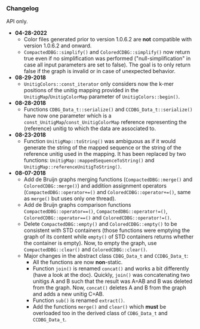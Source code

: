### Changelog

API only.

* **04-28-2022**
	* Color files generated prior to version 1.0.6.2 are **not** compatible with version 1.0.6.2 and onward.
	* `CompactedDBG::simplify()` and `ColoredCDBG::simplify()` now return true even if no simplification was performed ("null-simplification" in case all input parameters are set to false). The goal is to only return false if the graph is invalid or in case of unexpected behavior. 
* **08-29-2018**
	* `UnitigColors::const_iterator` only considers now the k-mer positions of the unitig mapping provided in the `UnitigMap`/`UnitigColorMap` parameter of `UnitigColors::begin()`.
* **08-28-2018**
	* Functions `CDBG_Data_t::serialize()` and `CCDBG_Data_t::serialize()` have now one parameter which is a `const_UnitigMap`/`const_UnitigColorMap` reference representing the (reference) unitig to which the data are associated to.
* **08-23-2018**
	* Function `UnitigMap::toString()` was ambiguous as if it would generate the string of the mapped sequence or the string of the reference unitig used in the mapping. It has been replaced by two functions: `UnitigMap::mappedSequenceToString()` and `UnitigMap::referenceUnitigToString()`.
* **08-07-2018**
	* Add de Bruijn graphs merging functions (`CompactedDBG::merge()` and `ColoredCDBG::merge()`) and addition assignment operators (`CompactedDBG::operator+=()` and `ColoredCDBG::operator+=()`, same as `merge()` but uses only one thread).
	* Add de Bruijn graphs comparison functions `CompactedDBG::operator==()`, `CompactedDBG::operator!=()`, `ColoredCDBG::operator==()` and `ColoredCDBG::operator!=()`.
	* Delete `CompactedDBG::empty()` and `ColoredCDBG::empty()` to be consistent with STD containers (those functions were emptying the graph of its content while `empty()` of STD containers returns whether the container is empty). Now, to empty the graph, use `CompactedDBG::clear()` and `ColoredCDBG::clear()`.
    * Major changes in the abstract class `CDBG_Data_t` and `CCDBG_Data_t`:
    	* All the functions are now **non**-static.
    	* Function `join()` is renamed `concat()` and works a bit differently (have a look at the doc). Quickly, `join()` was concatenating two unitigs A and B such that the result was A=AB and B was deleted from the graph. Now, `concat()` deletes A and B from the graph and adds a new unitig C=AB.
    	* Function `sub()` is renamed `extract()`.
    	* Add the functions `merge()` and `clear()` which **must** be overloaded too in the derived class of `CDBG_Data_t` and `CCDBG_Data_t`.
